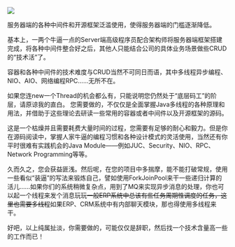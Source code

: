 
![](https://gitee.com/caijingquan/imagebed/raw/master/20200322000229308_1606371390.jpg)


服务器端的各种中间件和开源框架泛滥使用，使得服务器端的门槛逐渐降低。

基本上，一两个牛逼一点的Server端高级程序员配合架构师将服务器端框架搭建完成，将各种中间件整合好之后，其他人只能结合公司的具体业务场景做些CRUD的“技术活”了。

容器和各种中间件的技术难度与CRUD当然不可同日而语，其中多线程异步编程、NIO、AIO、网络编程RPC……无所不在。

如果您连new一个Thread的机会都么有，只能说明您仍然处于“底层码工”的阶层，请原谅我的直白。
您需要做的，不仅仅是全面掌握Java多线程的各种原理和用法，并借助于这些理论去研读一些常用的容器或者中间件以及开源框架的源码。

这是一个枯燥并且需要耗费大量时间的过程，您需要有足够的耐心和毅力。但是你在源码阅读中，掌握人家牛逼的编程习惯和各种设计模式的灵活使用，当然还有你平时很难有实践机会的Java Module——例如JUC、Security、NIO、RPC、Network Programming等等。

久而久之，您会获益匪浅。然后呢，在您的项目中多揣摩，能不能打破常规，使用一些看似“装逼”的写法来锻炼自己，譬如使用ForkJoinPool来干一些递归计算的活儿……如果你们的系统稍微复杂点，用到了MQ来实现异步消息的处理，你也可以起一个线程来发个消息玩玩~~一般ERP系统中总该有些任务周期性调度的任务，这里也需要多线程~~如果ERP、CRM系统中有内部聊天模块，那也得使用多线程来干。

好吧，以上纯属扯淡，你需要做的，可能仅仅是辞职，然后找一个技术含量高一些的工作而已！

